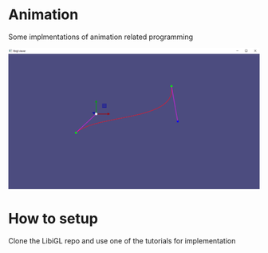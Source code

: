 # Animation
Some implmentations of animation related programming

![alt text](https://github.com/FieryRaccoon23/Animation/blob/main/Images/Splines.PNG)

# How to setup
Clone the LibiGL repo and use one of the tutorials for implementation

